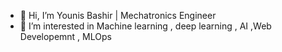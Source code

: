 - 👋 Hi, I’m  Younis Bashir | Mechatronics Engineer 
- 👀 I’m interested in Machine learning  , deep learning  , AI ,Web Developemnt , MLOps

